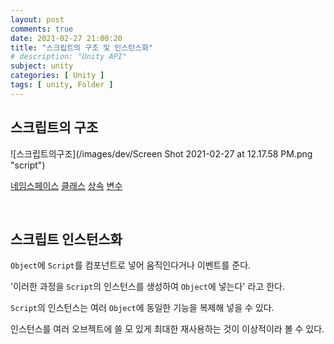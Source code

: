 ```yaml
---
layout: post
comments: true
date: 2021-02-27 21:00:20
title: "스크립트의 구조 및 인스턴스화"
# description: "Unity API"
subject: unity
categories: [ Unity ]
tags: [ unity, Folder ]
---
```


## 스크립트의 구조

![스크립트의구조](/images/dev/Screen Shot 2021-02-27 at 12.17.58 PM.png "script")

[네임스페이스]()
[클래스]()
[상속]()
[변수]()

<br>

## 스크립트 인스턴스화 

`Object`에 `Script`를 컴포넌트로 넣어 움직인다거나 이벤트를 준다. 

'이러한 과정을 `Script`의 인스턴스를 생성하여 `Object`에 넣는다' 라고 한다.

`Script`의 인스턴스는 여러 `Object`에 동일한 기능을 복제해 넣을 수 있다.

인스턴스를 여러 오브젝트에 쓸 모 있게 최대한 재사용하는 것이 이상적이라 볼 수 있다.